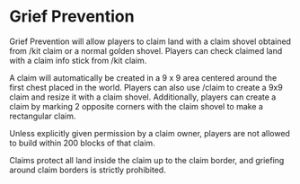 # Grief Prevention

Grief Prevention will allow players to claim land with a claim shovel obtained from /kit claim or a normal golden shovel. Players can check claimed land with a claim info stick from /kit claim.

A claim will automatically be created in a 9 x 9 area centered around the first chest placed in the world. Players can also use /claim to create a 9x9 claim and resize it with a claim shovel. Additionally, players can create a claim by marking 2 opposite corners with the claim shovel to make a rectangular claim.

Unless explicitly given permission by a claim owner, players are not allowed to build within 200 blocks of that claim.

Claims protect all land inside the claim up to the claim border, and griefing around claim borders is strictly prohibited.

